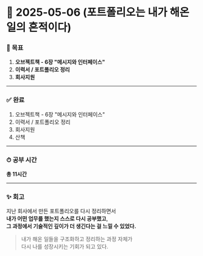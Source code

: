 # 📅 2025-05-06 (포트폴리오는 내가 해온 일의 흔적이다)

### 🎯 목표
1. **오브젝트책 - 6장 "메시지와 인터페이스"**
2. **이력서 / 포트폴리오 정리**
3. **회사지원**

---

### ✅ 완료
1. 오브젝트책 - 6장 "메시지와 인터페이스"
2. 이력서 / 포트폴리오 정리
3. 회사지원
4. 산책

---

### ⏱ 공부 시간  
**총 11시간**

---

### ✨ 회고  
지난 회사에서 만든 포트폴리오를 다시 정리하면서  
**내가 어떤 업무를 했는지 스스로 다시 공부했고**,  
**그 과정에서 기술적인 깊이가 더 생긴다는 걸 느낄 수 있었다.**  

> 내가 해온 일들을 구조화하고 정리하는 과정 자체가  
> 다시 나를 성장시키는 기회가 되고 있다.
